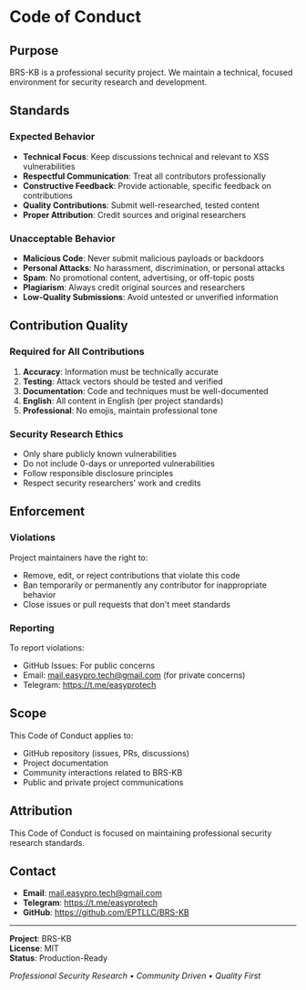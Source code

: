 # Code of Conduct

## Purpose

BRS-KB is a professional security project. We maintain a technical, focused environment for security research and development.

## Standards

### Expected Behavior

- **Technical Focus**: Keep discussions technical and relevant to XSS vulnerabilities
- **Respectful Communication**: Treat all contributors professionally
- **Constructive Feedback**: Provide actionable, specific feedback on contributions
- **Quality Contributions**: Submit well-researched, tested content
- **Proper Attribution**: Credit sources and original researchers

### Unacceptable Behavior

- **Malicious Code**: Never submit malicious payloads or backdoors
- **Personal Attacks**: No harassment, discrimination, or personal attacks
- **Spam**: No promotional content, advertising, or off-topic posts
- **Plagiarism**: Always credit original sources and researchers
- **Low-Quality Submissions**: Avoid untested or unverified information

## Contribution Quality

### Required for All Contributions

1. **Accuracy**: Information must be technically accurate
2. **Testing**: Attack vectors should be tested and verified
3. **Documentation**: Code and techniques must be well-documented
4. **English**: All content in English (per project standards)
5. **Professional**: No emojis, maintain professional tone

### Security Research Ethics

- Only share publicly known vulnerabilities
- Do not include 0-days or unreported vulnerabilities
- Follow responsible disclosure principles
- Respect security researchers' work and credits

## Enforcement

### Violations

Project maintainers have the right to:
- Remove, edit, or reject contributions that violate this code
- Ban temporarily or permanently any contributor for inappropriate behavior
- Close issues or pull requests that don't meet standards

### Reporting

To report violations:
- GitHub Issues: For public concerns
- Email: mail.easypro.tech@gmail.com (for private concerns)
- Telegram: https://t.me/easyprotech

## Scope

This Code of Conduct applies to:
- GitHub repository (issues, PRs, discussions)
- Project documentation
- Community interactions related to BRS-KB
- Public and private project communications

## Attribution

This Code of Conduct is focused on maintaining professional security research standards.

## Contact

- **Email**: mail.easypro.tech@gmail.com
- **Telegram**: https://t.me/easyprotech
- **GitHub**: https://github.com/EPTLLC/BRS-KB

---

**Project**: BRS-KB  
**License**: MIT  
**Status**: Production-Ready

*Professional Security Research • Community Driven • Quality First*

